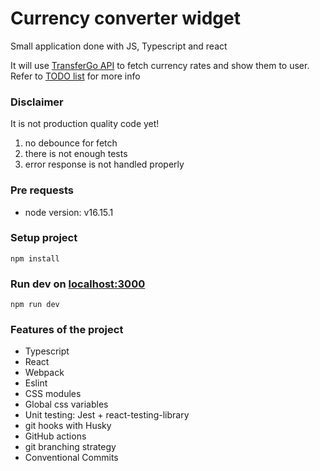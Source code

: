 # Currency converter widget
Small application done with JS, Typescript and react

It will use [TransferGo API](https://my.transfergo.com/api/fx-rates) to fetch currency rates and show them to user.
Refer to [TODO list](./TODO.md) for more info

### Disclaimer
It is not production quality code yet!
1. no debounce for fetch
2. there is not enough tests
3. error response is not handled properly

### Pre requests
- node version: v16.15.1

### Setup project
```
npm install
```
### Run dev on [localhost:3000](http://localhost:3000/)
```
npm run dev
```

### Features of the project

- Typescript
- React
- Webpack
- Eslint
- CSS modules
- Global css variables
- Unit testing: Jest + react-testing-library
- git hooks with Husky
- GitHub actions
- git branching strategy
- Conventional Commits